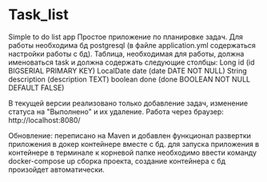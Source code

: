 # Task_list
Simple to do list app
Простое приложение по планировке задач.
Для работы необходима бд postgresql (в файле application.yml содержаться настройки работы с бд).
Таблица, необходимая для работы, должна именоваться task и должна содержать следующие столбцы: 
    Long id (id BIGSERIAL PRIMARY KEY)
    LocalDate date (date DATE NOT NULL)
    String description (description TEXT)
    boolean done (done BOOLEAN NOT NULL DEFAULT FALSE)
    
В текущей версии реализовано только добавление задач, изменение статуса на "Выполнено" и их удаление.
Работа через браузер: http://localhost:8080/

Обновление: переписано на Maven и добавлен функционал развертки приложения в докер контейнере вместе с бд.
для запуска приложения в контейнере в терминале к корневой папке необходимо ввести команду docker-compose up
сборка проекта, создание контейнера с бд произойдет автоматически.
